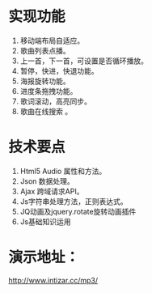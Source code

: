 
# 实现功能 
1. 移动端布局自适应。 
2. 歌曲列表点播。 
3. 上一首，下一首，可设置是否循环播放。 
4. 暂停，快进，快退功能。 
5. 海报旋转功能。 
6. 进度条拖拽功能。 
7. 歌词滚动，高亮同步。
8. 歌曲在线搜索 。
# 技术要点 
1. Html5 Audio 属性和方法。 
2. Json 数据处理。 
3. Ajax 跨域请求API。 
4. Js字符串处理方法，正则表达式。 
5. JQ动画及jquery.rotate旋转动画插件 
6. Js基础知识运用 

# 演示地址：
<a href="http://www.intizar.cc/mp3/">http://www.intizar.cc/mp3/</a>


